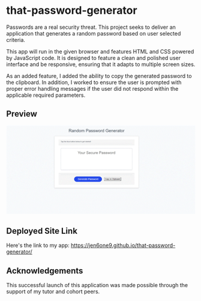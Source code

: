 # that-password-generator
Passwords are a real security threat. 
This project seeks to deliver an application that generates a random password based on user selected criteria.  

This app will run in the given browser and features HTML and CSS powered by JavaScript code.
It is designed to feature a clean and polished user interface and be responsive, ensuring that it adapts to multiple screen sizes.

As an added feature, I added the ability to copy the generated password to the clipboard. In addition, I worked to ensure the user is prompted with proper error handling messages if the user did not respond within the applicable required parameters. 

## Preview
![alt-text](readme.GIF)

## Deployed Site Link
Here's the link to my app:  https://jen6one9.github.io/that-password-generator/

## Acknowledgements
This successful launch of this application was made possible through the support of my tutor and cohort peers. 